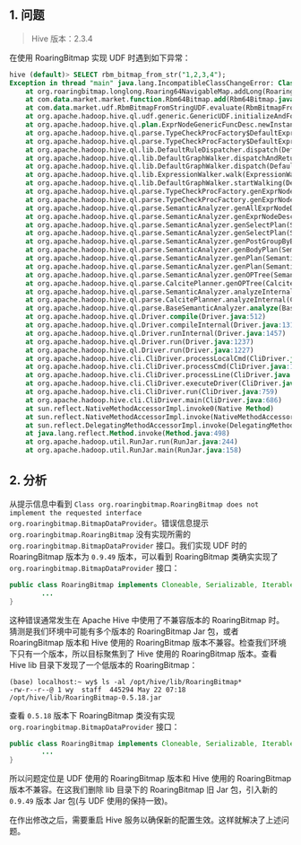 ## 1. 问题

> Hive 版本：2.3.4

在使用 RoaringBitmap 实现 UDF 时遇到如下异常：
```sql
hive (default)> SELECT rbm_bitmap_from_str("1,2,3,4");
Exception in thread "main" java.lang.IncompatibleClassChangeError: Class org.roaringbitmap.RoaringBitmap does not implement the requested interface org.roaringbitmap.BitmapDataProvider
	at org.roaringbitmap.longlong.Roaring64NavigableMap.addLong(Roaring64NavigableMap.java:206)
	at com.data.market.market.function.Rbm64Bitmap.add(Rbm64Bitmap.java:80)
	at com.data.market.udf.RbmBitmapFromStringUDF.evaluate(RbmBitmapFromStringUDF.java:55)
	at org.apache.hadoop.hive.ql.udf.generic.GenericUDF.initializeAndFoldConstants(GenericUDF.java:170)
	at org.apache.hadoop.hive.ql.plan.ExprNodeGenericFuncDesc.newInstance(ExprNodeGenericFuncDesc.java:236)
	at org.apache.hadoop.hive.ql.parse.TypeCheckProcFactory$DefaultExprProcessor.getXpathOrFuncExprNodeDesc(TypeCheckProcFactory.java:1104)
	at org.apache.hadoop.hive.ql.parse.TypeCheckProcFactory$DefaultExprProcessor.process(TypeCheckProcFactory.java:1359)
	at org.apache.hadoop.hive.ql.lib.DefaultRuleDispatcher.dispatch(DefaultRuleDispatcher.java:90)
	at org.apache.hadoop.hive.ql.lib.DefaultGraphWalker.dispatchAndReturn(DefaultGraphWalker.java:105)
	at org.apache.hadoop.hive.ql.lib.DefaultGraphWalker.dispatch(DefaultGraphWalker.java:89)
	at org.apache.hadoop.hive.ql.lib.ExpressionWalker.walk(ExpressionWalker.java:76)
	at org.apache.hadoop.hive.ql.lib.DefaultGraphWalker.startWalking(DefaultGraphWalker.java:120)
	at org.apache.hadoop.hive.ql.parse.TypeCheckProcFactory.genExprNode(TypeCheckProcFactory.java:229)
	at org.apache.hadoop.hive.ql.parse.TypeCheckProcFactory.genExprNode(TypeCheckProcFactory.java:176)
	at org.apache.hadoop.hive.ql.parse.SemanticAnalyzer.genAllExprNodeDesc(SemanticAnalyzer.java:11613)
	at org.apache.hadoop.hive.ql.parse.SemanticAnalyzer.genExprNodeDesc(SemanticAnalyzer.java:11568)
	at org.apache.hadoop.hive.ql.parse.SemanticAnalyzer.genSelectPlan(SemanticAnalyzer.java:4394)
	at org.apache.hadoop.hive.ql.parse.SemanticAnalyzer.genSelectPlan(SemanticAnalyzer.java:4167)
	at org.apache.hadoop.hive.ql.parse.SemanticAnalyzer.genPostGroupByBodyPlan(SemanticAnalyzer.java:9705)
	at org.apache.hadoop.hive.ql.parse.SemanticAnalyzer.genBodyPlan(SemanticAnalyzer.java:9644)
	at org.apache.hadoop.hive.ql.parse.SemanticAnalyzer.genPlan(SemanticAnalyzer.java:10549)
	at org.apache.hadoop.hive.ql.parse.SemanticAnalyzer.genPlan(SemanticAnalyzer.java:10427)
	at org.apache.hadoop.hive.ql.parse.SemanticAnalyzer.genOPTree(SemanticAnalyzer.java:11125)
	at org.apache.hadoop.hive.ql.parse.CalcitePlanner.genOPTree(CalcitePlanner.java:481)
	at org.apache.hadoop.hive.ql.parse.SemanticAnalyzer.analyzeInternal(SemanticAnalyzer.java:11138)
	at org.apache.hadoop.hive.ql.parse.CalcitePlanner.analyzeInternal(CalcitePlanner.java:286)
	at org.apache.hadoop.hive.ql.parse.BaseSemanticAnalyzer.analyze(BaseSemanticAnalyzer.java:258)
	at org.apache.hadoop.hive.ql.Driver.compile(Driver.java:512)
	at org.apache.hadoop.hive.ql.Driver.compileInternal(Driver.java:1317)
	at org.apache.hadoop.hive.ql.Driver.runInternal(Driver.java:1457)
	at org.apache.hadoop.hive.ql.Driver.run(Driver.java:1237)
	at org.apache.hadoop.hive.ql.Driver.run(Driver.java:1227)
	at org.apache.hadoop.hive.cli.CliDriver.processLocalCmd(CliDriver.java:233)
	at org.apache.hadoop.hive.cli.CliDriver.processCmd(CliDriver.java:184)
	at org.apache.hadoop.hive.cli.CliDriver.processLine(CliDriver.java:403)
	at org.apache.hadoop.hive.cli.CliDriver.executeDriver(CliDriver.java:821)
	at org.apache.hadoop.hive.cli.CliDriver.run(CliDriver.java:759)
	at org.apache.hadoop.hive.cli.CliDriver.main(CliDriver.java:686)
	at sun.reflect.NativeMethodAccessorImpl.invoke0(Native Method)
	at sun.reflect.NativeMethodAccessorImpl.invoke(NativeMethodAccessorImpl.java:62)
	at sun.reflect.DelegatingMethodAccessorImpl.invoke(DelegatingMethodAccessorImpl.java:43)
	at java.lang.reflect.Method.invoke(Method.java:498)
	at org.apache.hadoop.util.RunJar.run(RunJar.java:244)
	at org.apache.hadoop.util.RunJar.main(RunJar.java:158)
```

## 2. 分析

从提示信息中看到 `Class org.roaringbitmap.RoaringBitmap does not implement the requested interface org.roaringbitmap.BitmapDataProvider`。错误信息提示 `org.roaringbitmap.RoaringBitmap` 没有实现所需的 `org.roaringbitmap.BitmapDataProvider` 接口。我们实现 UDF 时的 RoaringBitmap 版本为 `0.9.49` 版本，可以看到 RoaringBitmap 类确实实现了 `org.roaringbitmap.BitmapDataProvider` 接口：
```Java
public class RoaringBitmap implements Cloneable, Serializable, Iterable<Integer>, Externalizable, ImmutableBitmapDataProvider, BitmapDataProvider, AppendableStorage<Container> {
		...
}
```
这种错误通常发生在 Apache Hive 中使用了不兼容版本的 RoaringBitmap 时。猜测是我们环境中可能有多个版本的 RoaringBitmap Jar 包，或者 RoaringBitmap 版本和 Hive 使用的 RoaringBitmap 版本不兼容。检查我们环境下只有一个版本，所以目标聚焦到了 Hive 使用的 RoaringBitmap 版本。查看 Hive lib 目录下发现了一个低版本的 RoaringBitmap：
```shell
(base) localhost:~ wy$ ls -al /opt/hive/lib/RoaringBitmap*
-rw-r--r--@ 1 wy  staff  445294 May 22 07:18 /opt/hive/lib/RoaringBitmap-0.5.18.jar
```
查看 `0.5.18` 版本下 RoaringBitmap 类没有实现 `org.roaringbitmap.BitmapDataProvider` 接口：
```java
public class RoaringBitmap implements Cloneable, Serializable, Iterable<Integer>, Externalizable, ImmutableBitmapDataProvider {
		...
}
```
所以问题定位是 UDF 使用的 RoaringBitmap 版本和 Hive 使用的 RoaringBitmap 版本不兼容。在这我们删除 lib 目录下的 RoaringBitmap 旧 Jar 包，引入新的 `0.9.49` 版本 Jar 包(与 UDF 使用的保持一致)。

在作出修改之后，需要重启 Hive 服务以确保新的配置生效。这样就解决了上述问题。

